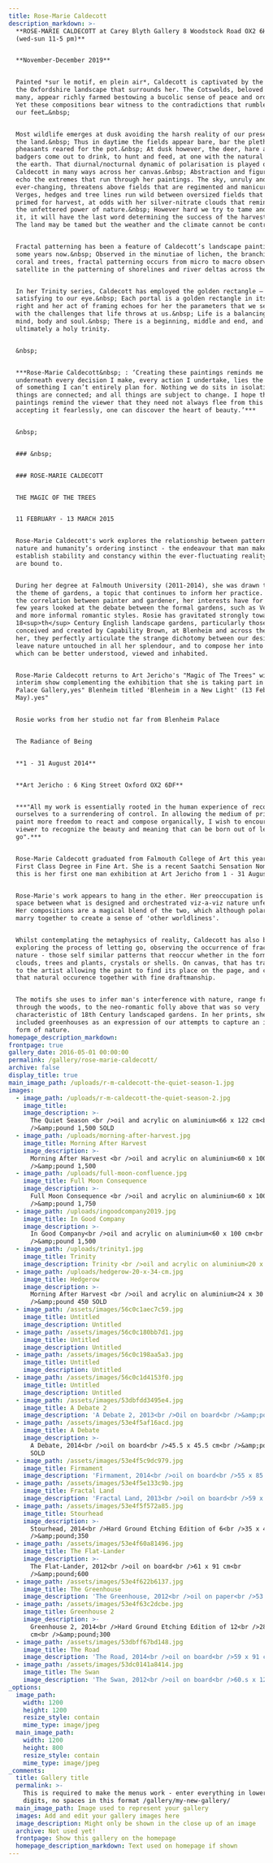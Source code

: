 ```yaml
---
title: Rose-Marie Caldecott
description_markdown: >-
  **ROSE-MARIE CALDECOTT at Carey Blyth Gallery 8 Woodstock Road OX2 6HT
  (wed-sun 11-5 pm)**


  **November-December 2019**


  Painted *sur le motif, en plein air*, Caldecott is captivated by the beauty of
  the Oxfordshire landscape that surrounds her. The Cotswolds, beloved by so
  many, appear richly farmed bestowing a bucolic sense of peace and order.&nbsp;
  Yet these compositions bear witness to the contradictions that rumble beneath
  our feet…&nbsp;


  Most wildlife emerges at dusk avoiding the harsh reality of our presence on
  the land.&nbsp; Thus in daytime the fields appear bare, bar the plethora of
  pheasants reared for the pot.&nbsp; At dusk however, the deer, hare and
  badgers come out to drink, to hunt and feed, at one with the natural rhythm of
  the earth. That diurnal/nocturnal dynamic of polarisation is played out by
  Caldecott in many ways across her canvas.&nbsp; Abstraction and figuration
  echo the extremes that run through her paintings. The sky, unruly and
  ever-changing, threatens above fields that are regimented and manicured.
  Verges, hedges and tree lines run wild between oversized fields that are
  primed for harvest, at odds with her silver-nitrate clouds that remind us of
  the unfettered power of nature.&nbsp; However hard we try to tame and contain
  it, it will have the last word determining the success of the harvest.&nbsp;
  The land may be tamed but the weather and the climate cannot be controlled.


  Fractal patterning has been a feature of Caldecott’s landscape painting for
  some years now.&nbsp; Observed in the minutiae of lichen, the branching of
  coral and trees, fractal patterning occurs from micro to macro observed from
  satellite in the patterning of shorelines and river deltas across the planet.


  In her Trinity series, Caldecott has employed the golden rectangle – so
  satisfying to our eye.&nbsp; Each portal is a golden rectangle in its own
  right and her act of framing echoes for her the parameters that we set to deal
  with the challenges that life throws at us.&nbsp; Life is a balancing act for
  mind, body and soul.&nbsp; There is a beginning, middle and end, and
  ultimately a holy trinity.


  &nbsp;


  ***Rose-Marie Caldecott&nbsp; : ‘Creating these paintings reminds me that
  underneath every decision I make, every action I undertake, lies the reality
  of something I can’t entirely plan for. Nothing we do sits in isolation, all
  things are connected; and all things are subject to change. I hope that my
  paintings remind the viewer that they need not always flee from this truth, by
  accepting it fearlessly, one can discover the heart of beauty.’***


  &nbsp;


  ### &nbsp;


  ### ROSE-MARIE CALDECOTT


  THE MAGIC OF THE TREES


  11 FEBRUARY - 13 MARCH 2015


  Rose-Marie Caldecott's work explores the relationship between patterns in
  nature and humanity’s ordering instinct - the endeavour that man makes to
  establish stability and constancy within the ever-fluctuating reality that we
  are bound to.


  During her degree at Falmouth University (2011-2014), she was drawn towards
  the theme of gardens, a topic that continues to inform her practice. Exploring
  the correlation between painter and gardener, her interests have for the last
  few years looked at the debate between the formal gardens, such as Versailles,
  and more informal romantic styles. Rosie has gravitated strongly towards
  18<sup>th</sup> Century English landscape gardens, particularly those
  conceived and created by Capability Brown, at Blenheim and across the UK. For
  her, they perfectly articulate the strange dichotomy between our desire to
  leave nature untouched in all her splendour, and to compose her into that
  which can be better understood, viewed and inhabited.


  Rose-Marie Caldecott returns to Art Jericho's "Magic of The Trees" with an
  interim show complementing the exhibition that she is taking part in at The
  Palace Gallery,yes" Blenheim titled 'Blenheim in a New Light' (13 Feb - 2
  May).yes"


  Rosie works from her studio not far from Blenheim Palace


  The Radiance of Being


  **1 - 31 August 2014**


  **Art Jericho : 6 King Street Oxford OX2 6DF**


  ***"All my work is essentially rooted in the human experience of reconciling
  ourselves to a surrendering of control. In allowing the medium of print or
  paint more freedom to react and compose organically, I wish to encourage the
  viewer to recognize the beauty and meaning that can be born out of letting
  go".***


  Rose-Marie Caldecott graduated from Falmouth College of Art this year with a
  First Class Degree in Fine Art. She is a recent Saatchi Sensation Nominee and
  this is her first one man exhibition at Art Jericho from 1 - 31 August.


  Rose-Marie's work appears to hang in the ether. Her preoccupation is that
  space between what is designed and orchestrated viz-a-viz nature unfettered.
  Her compositions are a magical blend of the two, which although polarised,
  marry together to create a sense of 'other worldliness'.


  Whilst contemplating the metaphysics of reality, Caldecott has also been
  exploring the process of letting go, observing the occurrence of fractals in
  nature - those self similar patterns that reoccur whether in the formation of
  clouds, trees and plants, crystals or shells. On canvas, that has translated
  to the artist allowing the paint to find its place on the page, and composing
  that natural occurence together with fine draftmanship.


  The motifs she uses to infer man's interference with nature, range from paths
  through the woods, to the neo-romantic folly above that was so very
  characteristic of 18th Century landscaped gardens. In her prints, she has
  included greenhouses as an expression of our attempts to capture an idealised
  form of nature.
homepage_description_markdown:
frontpage: true
gallery_date: 2016-05-01 00:00:00
permalink: /gallery/rose-marie-caldecott/
archive: false
display_title: true
main_image_path: /uploads/r-m-caldecott-the-quiet-season-1.jpg
images:
  - image_path: /uploads/r-m-caldecott-the-quiet-season-2.jpg
    image_title:
    image_description: >-
      The Quiet Season <br />oil and acrylic on aluminium<66 x 122 cm<br
      />&amp;pound 1,500 SOLD
  - image_path: /uploads/morning-after-harvest.jpg
    image_title: Morning After Harvest
    image_description: >-
      Morning After Harvest <br />oil and acrylic on aluminium<60 x 100 cm<br
      />&amp;pound 1,500
  - image_path: /uploads/full-moon-confluence.jpg
    image_title: Full Moon Consequence
    image_description: >-
      Full Moon Consequence <br />oil and acrylic on aluminium<60 x 100 cm<br
      />&amp;pound 1,750
  - image_path: /uploads/ingoodcompany2019.jpg
    image_title: In Good Company
    image_description: >-
      In Good Company<br />oil and acrylic on aluminium<60 x 100 cm<br
      />&amp;pound 1,500
  - image_path: /uploads/trinity1.jpg
    image_title: Trinity
    image_description: Trinity <br />oil and acrylic on aluminium<20 x 34 cm<br />&amp;pound 550
  - image_path: /uploads/hedgerow-20-x-34-cm.jpg
    image_title: Hedgerow
    image_description: >-
      Morning After Harvest <br />oil and acrylic on aluminium<24 x 30 cm<br
      />&amp;pound 450 SOLD
  - image_path: /assets/images/56c0c1aec7c59.jpg
    image_title: Untitled
    image_description: Untitled
  - image_path: /assets/images/56c0c180bb7d1.jpg
    image_title: Untitled
    image_description: Untitled
  - image_path: /assets/images/56c0c198aa5a3.jpg
    image_title: Untitled
    image_description: Untitled
  - image_path: /assets/images/56c0c1d4153f0.jpg
    image_title: Untitled
    image_description: Untitled
  - image_path: /assets/images/53dbfdd3495e4.jpg
    image_title: A Debate 2
    image_description: 'A Debate 2, 2013<br />Oil on board<br />&amp;pound;1500'
  - image_path: /assets/images/53e4f5af16acd.jpg
    image_title: A Debate
    image_description: >-
      A Debate, 2014<br />oil on board<br />45.5 x 45.5 cm<br />&amp;pound;850
      SOLD
  - image_path: /assets/images/53e4f5c9dc979.jpg
    image_title: Firmament
    image_description: 'Firmament, 2014<br />oil on board<br />55 x 85 cm<br />&amp;pound;1100'
  - image_path: /assets/images/53e4f5e133c9b.jpg
    image_title: Fractal Land
    image_description: 'Fractal Land, 2013<br />oil on board<br />59 x 59 cm<br />&amp;pound;1100'
  - image_path: /assets/images/53e4f5f572a85.jpg
    image_title: Stourhead
    image_description: >-
      Stourhead, 2014<br />Hard Ground Etching Edition of 6<br />35 x 49 cm<br
      />&amp;pound;350
  - image_path: /assets/images/53e4f60a81496.jpg
    image_title: The Flat-Lander
    image_description: >-
      The Flat-Lander, 2012<br />oil on board<br />61 x 91 cm<br
      />&amp;pound;600
  - image_path: /assets/images/53e4f622b6137.jpg
    image_title: The Greenhouse
    image_description: 'The Greenhouse, 2012<br />oil on paper<br />53 x 81 cm<br />&amp;pound;250'
  - image_path: /assets/images/53e4f63c2dcbe.jpg
    image_title: Greenhouse 2
    image_description: >-
      Greenhouse 2, 2014<br />Hard Ground Etching Edition of 12<br />28 x 49.5
      cm<br />&amp;pound;300
  - image_path: /assets/images/53dbff67bd148.jpg
    image_title: The Road
    image_description: 'The Road, 2014<br />oil on board<br />59 x 91 cm<br />&amp;pound;495'
  - image_path: /assets/images/53dc0141a8414.jpg
    image_title: The Swan
    image_description: 'The Swan, 2012<br />oil on board<br />60.s x 121 cm<br />&amp;pound;600'
_options:
  image_path:
    width: 1200
    height: 1200
    resize_style: contain
    mime_type: image/jpeg
  main_image_path:
    width: 1200
    height: 800
    resize_style: contain
    mime_type: image/jpeg
_comments:
  title: Gallery title
  permalink: >-
    This is required to make the menus work - enter everything in lower case, no
    digits, no spaces in this format /gallery/my-new-gallery/
  main_image_path: Image used to represent your gallery
  images: Add and edit your gallery images here
  image_description: Might only be shown in the close up of an image
  archive: Not used yet!
  frontpage: Show this gallery on the homepage
  homepage_description_markdown: Text used on homepage if shown
---
```


